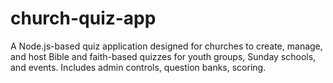 # church-quiz-app
A Node.js-based quiz application designed for churches to create, manage, and host Bible and faith-based quizzes for youth groups, Sunday schools, and events. Includes admin controls, question banks, scoring.
